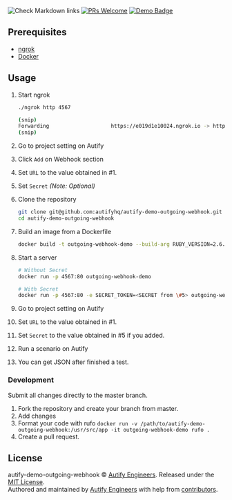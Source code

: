 [github-action-badge]: https://github.com/autifyhq/autify-demo-outgoing-webhook/workflows/lint/badge.svg

[pr-welcome-badge]: https://img.shields.io/badge/PRs-welcome-brightgreen.svg
[pr-welcome-link]: http://makeapullrequest.com

[demo-badge]: https://img.shields.io/badge/Autify-Demo-brightgreen
[demo-link]:  https://github.com/search?utf8=%E2%9C%93&q=demo%2Buser%3Aautifyhq&type=Repositories&ref=searchresults

![Check Markdown links][github-action-badge] [![PRs Welcome][pr-welcome-badge]][pr-welcome-link] [![Demo Badge][demo-badge]][demo-link]

## Prerequisites

- [ngrok](https://ngrok.com/)
- [Docker](https://www.docker.com/)

## Usage

1. Start ngrok

   ```bash
   ./ngrok http 4567

   (snip)
   Forwarding                    https://e019d1e10024.ngrok.io -> http://localhost:4567
   (snip)
   ```

1. Go to project setting on Autify
1. Click `Add` on Webhook section
1. Set `URL` to the value obtained in #1.
1. Set `Secret` _(Note: Optional)_
1. Clone the repository

   ```bash
   git clone git@github.com:autifyhq/autify-demo-outgoing-webhook.git
   cd autify-demo-outgoing-webhook
   ```

1. Build an image from a Dockerfile

   ```bash
   docker build -t outgoing-webhook-demo --build-arg RUBY_VERSION=2.6.5-alpine3.10 --build-arg BUNDLER_VERSION=2.0.2 .
   ```

1. Start a server

   ```bash
   # Without Secret
   docker run -p 4567:80 outgoing-webhook-demo

   # With Secret
   docker run -p 4567:80 -e SECRET_TOKEN=<SECRET from \#5> outgoing-webhook-demo
   ```

1. Go to project setting on Autify
1. Set `URL` to the value obtained in #1.
1. Set `Secret` to the value obtained in #5 if you added.
1. Run a scenario on Autify
1. You can get JSON after finished a test.

### Development

Submit all changes directly to the master branch.

1. Fork the repository and create your branch from master.
1. Add changes
1. Format your code with rufo `docker run -v /path/to/autify-demo-outgoing-webhook:/usr/src/app -it outgoing-webhook-demo rufo .`
1. Create a pull request.

## License
autify-demo-outgoing-webhook © [Autify Engineers](https://github.com/autifyhq). Released under the [MIT License](LICENSE).<br/>
Authored and maintained by [Autify Engineers](https://github.com/autifyhq) with help from [contributors](https://github.com/autifyhq/autify-demo-outgoing-webhook/graphs/contributors).
